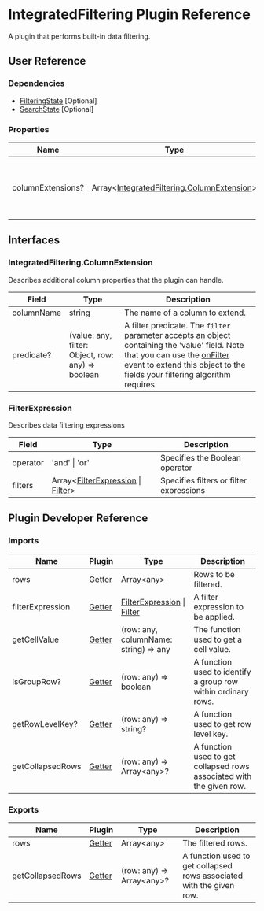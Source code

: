 # IntegratedFiltering Plugin Reference

A plugin that performs built-in data filtering.

## User Reference

### Dependencies

- [FilteringState](filtering-state.md) [Optional]
- [SearchState](search-state.md) [Optional]

### Properties

Name | Type | Default | Description
-----|------|---------|------------
columnExtensions? | Array&lt;[IntegratedFiltering.ColumnExtension](#integratedfilteringcolumnextension)&gt; | | Additional column properties that the plugin can handle.

## Interfaces

### IntegratedFiltering.ColumnExtension

Describes additional column properties that the plugin can handle.

Field | Type | Description
------|------|------------
columnName | string | The name of a column to extend.
predicate? | (value: any, filter: Object, row: any) => boolean | A filter predicate. The `filter` parameter accepts an object containing the 'value' field. Note that you can use the [onFilter](table-filter-row.md#tablefiltercellprop) event to extend this object to the fields your filtering algorithm requires.

### FilterExpression

Describes data filtering expressions

Field | Type | Description
------|------|------------
operator | 'and' &#124; 'or' | Specifies the Boolean operator
filters | Array&lt;[FilterExpression](#filterexpression) &#124; [Filter](filtering-state.md#filter)&gt;  | Specifies filters or filter expressions

## Plugin Developer Reference

### Imports

Name | Plugin | Type | Description
-----|--------|------|------------
rows | [Getter](../../../dx-react-core/docs/reference/getter.md) | Array&lt;any&gt; | Rows to be filtered.
filterExpression | [Getter](../../../dx-react-core/docs/reference/getter.md) | [FilterExpression](#filterexpression) &#124; [Filter](filtering-state.md#filter) | A filter expression to be applied.
getCellValue | [Getter](../../../dx-react-core/docs/reference/getter.md) | (row: any, columnName: string) => any | The function used to get a cell value.
isGroupRow? | [Getter](../../../dx-react-core/docs/reference/getter.md) | (row: any) => boolean | A function used to identify a group row within ordinary rows.
getRowLevelKey? | [Getter](../../../dx-react-core/docs/reference/getter.md) | (row: any) => string? | A function used to get row level key.
getCollapsedRows | [Getter](../../../dx-react-core/docs/reference/getter.md) | (row: any) => Array&lt;any&gt;? | A function used to get collapsed rows associated with the given row.

### Exports

Name | Plugin | Type | Description
-----|--------|------|------------
rows | [Getter](../../../dx-react-core/docs/reference/getter.md) | Array&lt;any&gt; | The filtered rows.
getCollapsedRows | [Getter](../../../dx-react-core/docs/reference/getter.md) | (row: any) => Array&lt;any&gt;? | A function used to get collapsed rows associated with the given row.
